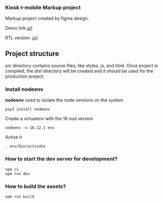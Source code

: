 ### Kiosk t-mobile Markup project ###

Markup project created by figma design.

Demo link [url](https://dubisoft-solutions.github.io/kiosk-t-mobile/ "Demo project link")

RTL version: [url](https://dubisoft-solutions.github.io/kiosk-t-mobile/?rtl=true "Demo rtl project link")

## Project structure ##

*src* directory contains source files, like styles, js, and html. Once project is compiled, the *dist* directory will be created and it should be used for the production project.

### Install nodeenv ###

**nodeenv** used to isolate the node versions on the system 

    pip3 install nodeenv

Create a virtualenv with the 18 nod version

    nodeenv -n 18.12.1 env

Active it 

    . env/bin/activate

### How to start the dev server for development? ###

    npm ci
    npm run dev


### How to build the assets? ###

    npm run build

